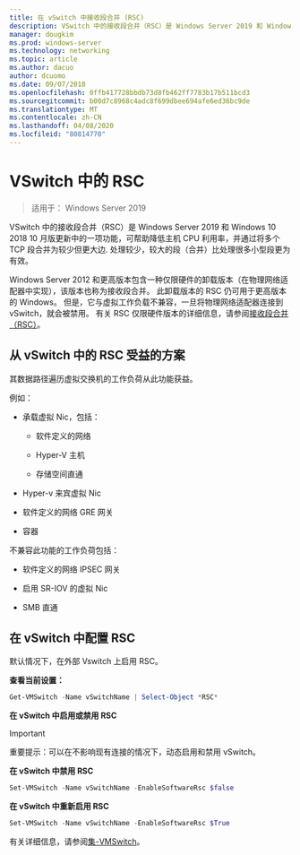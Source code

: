 ```yaml
---
title: 在 vSwitch 中接收段合并 (RSC)
description: VSwitch 中的接收段合并（RSC）是 Windows Server 2019 和 Windows 10 2018 10 月版更新中的一项功能，可帮助降低主机 CPU 利用率，并通过将多个 TCP 段合并为较少但更大边. 处理较少，较大的段（合并）比处理很多小型段更为有效。
manager: dougkim
ms.prod: windows-server
ms.technology: networking
ms.topic: article
ms.author: dacuo
author: dcuomo
ms.date: 09/07/2018
ms.openlocfilehash: 0ffb417728bbdb73d8fb462ff7783b17b511bcd3
ms.sourcegitcommit: b00d7c8968c4adc8f699dbee694afe6ed36bc9de
ms.translationtype: MT
ms.contentlocale: zh-CN
ms.lasthandoff: 04/08/2020
ms.locfileid: "80814770"
---
```

# <a name="rsc-in-the-vswitch"></a>VSwitch 中的 RSC
>适用于： Windows Server 2019

VSwitch 中的接收段合并（RSC）是 Windows Server 2019 和 Windows 10 2018 10 月版更新中的一项功能，可帮助降低主机 CPU 利用率，并通过将多个 TCP 段合并为较少但更大边. 处理较少，较大的段（合并）比处理很多小型段更为有效。

Windows Server 2012 和更高版本包含一种仅限硬件的卸载版本（在物理网络适配器中实现），该版本也称为接收段合并。 此卸载版本的 RSC 仍可用于更高版本的 Windows。 但是，它与虚拟工作负载不兼容，一旦将物理网络适配器连接到 vSwitch，就会被禁用。 有关 RSC 仅限硬件版本的详细信息，请参阅[接收段合并（RSC）](https://docs.microsoft.com/previous-versions/windows/it-pro/windows-server-2012-R2-and-2012/hh997024(v=ws.11))。

## <a name="scenarios-that-benefit-from-rsc-in-the-vswitch"></a>从 vSwitch 中的 RSC 受益的方案

其数据路径遍历虚拟交换机的工作负荷从此功能获益。

例如：

-   承载虚拟 Nic，包括：

    -   软件定义的网络

    -   Hyper-V 主机

    -   存储空间直通

-   Hyper-v 来宾虚拟 Nic

-   软件定义的网络 GRE 网关

-   容器

不兼容此功能的工作负荷包括：

-   软件定义的网络 IPSEC 网关

-   启用 SR-IOV 的虚拟 Nic

-   SMB 直通

## <a name="configure-rsc-in-the-vswitch"></a>在 vSwitch 中配置 RSC


默认情况下，在外部 Vswitch 上启用 RSC。

**查看当前设置：**

```PowerShell
Get-VMSwitch -Name vSwitchName | Select-Object *RSC*
```

**在 vSwitch 中启用或禁用 RSC**


>[!IMPORTANT]
>重要提示：可以在不影响现有连接的情况下，动态启用和禁用 vSwitch。


**在 vSwitch 中禁用 RSC**

```PowerShell
Set-VMSwitch -Name vSwitchName -EnableSoftwareRsc $false
```

**在 vSwitch 中重新启用 RSC**

```PowerShell
Set-VMSwitch -Name vSwitchName -EnableSoftwareRsc $True
```
有关详细信息，请参阅[集-VMSwitch](https://docs.microsoft.com/powershell/module/hyper-v/set-vmswitch?view=win10-ps)。
